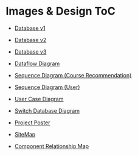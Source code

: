 # Images & Design ToC

- [Database v1](Database/database%20v1.0)

- [Database v2](Database/database%20v2.0)

- [Database v3](Database/database%20v3.0)

- [Dataflow Diagram](dataflow.png)

- [Sequence Diagram (Course Recommendation)](Sequence-diagram%20(recommendation).png)

- [Sequence Diagram (User)](Sequence-diagram%20(user).png)

- [User Case Diagram](User-case-diagram.png)

- [Switch Database Diagram](Switch%20DB%20diagram.jpg)

- [Project Poster](SSE%20Group%206%20Poster.png)
- [SiteMap](sitemap.png)
- [Component Relationship Map](Component_Relationship.png)

